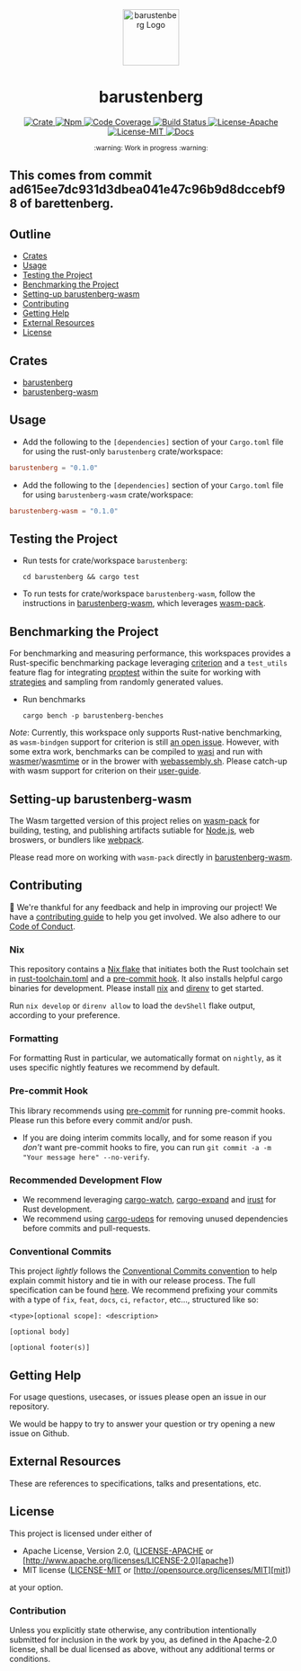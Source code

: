 <div align="center">
  <a href="https://github.com/laudiacay/barustenberg" target="_blank">
    <img src="https://raw.githubusercontent.com/laudiacay/barustenberg/main/assets/aztec.jpeg" alt="barustenberg Logo" width="100"></img>
  </a>

  <h1 align="center">barustenberg</h1>

  <p>
    <a href="https://crates.io/crates/barustenberg">
      <img src="https://img.shields.io/crates/v/barustenberg?label=crates" alt="Crate">
    </a>
    <a href="https://npmjs.com/package/barustenberg">
      <img src="https://img.shields.io/npm/v/barustenberg" alt="Npm">
    </a>
    <a href="https://codecov.io/gh/laudiacay/barustenberg">
      <img src="https://codecov.io/gh/laudiacay/barustenberg/branch/main/graph/badge.svg?token=SOMETOKEN" alt="Code Coverage"/>
    </a>
    <a href="https://github.com/laudiacay/barustenberg/actions?query=">
      <img src="https://github.com/laudiacay/barustenberg/actions/workflows/tests_and_checks.yml/badge.svg" alt="Build Status">
    </a>
    <a href="https://github.com/laudiacay/barustenberg/blob/main/LICENSE-APACHE">
      <img src="https://img.shields.io/badge/License-Apache%202.0-blue.svg" alt="License-Apache">
    </a>
    <a href="https://github.com/laudiacay/barustenberg/blob/main/LICENSE-MIT">
      <img src="https://img.shields.io/badge/License-MIT-blue.svg" alt="License-MIT">
    </a>
    <a href="https://docs.rs/barustenberg">
      <img src="https://img.shields.io/static/v1?label=Docs&message=docs.rs&color=blue" alt="Docs">
    </a>
  </p>
</div>

<div align="center"><sub>:warning: Work in progress :warning:</sub></div>

## This comes from commit ad615ee7dc931d3dbea041e47c96b9d8dccebf98 of barettenberg.

## Outline

- [Crates](#crates)
- [Usage](#usage)
- [Testing the Project](#testing-the-project)
- [Benchmarking the Project](#benchmarking-the-project)
- [Setting-up barustenberg-wasm](#setting-up-barustenberg-wasm)
- [Contributing](#contributing)
- [Getting Help](#getting-help)
- [External Resources](#external-resources)
- [License](#license)

## Crates

- [barustenberg](https://github.com/laudiacay/barustenberg/tree/main/barustenberg)
- [barustenberg-wasm](https://github.com/laudiacay/barustenberg/tree/main/barustenberg-wasm)

## Usage

- Add the following to the `[dependencies]` section of your `Cargo.toml` file
  for using the rust-only `barustenberg` crate/workspace:

```toml
barustenberg = "0.1.0"
```

- Add the following to the `[dependencies]` section of your `Cargo.toml` file
  for using `barustenberg-wasm` crate/workspace:

```toml
barustenberg-wasm = "0.1.0"
```

## Testing the Project

- Run tests for crate/workspace `barustenberg`:

  ```console
  cd barustenberg && cargo test
  ```

- To run tests for crate/workspace `barustenberg-wasm`, follow
  the instructions in [barustenberg-wasm](./barustenberg-wasm#testing-the-project),
  which leverages [wasm-pack][wasm-pack].

## Benchmarking the Project

For benchmarking and measuring performance, this workspaces provides
a Rust-specific benchmarking package leveraging [criterion][criterion] and a
`test_utils` feature flag for integrating [proptest][proptest] within the
suite for working with [strategies][strategies] and sampling from randomly
generated values.

- Run benchmarks

  ```console
  cargo bench -p barustenberg-benches
  ```

*Note*: Currently, this workspace only supports Rust-native benchmarking, as
`wasm-bindgen` support for criterion is still [an open issue][criterion-bindgen].
However, with some extra work, benchmarks can be compiled to [wasi][wasi] and
run with [wasmer][wasmer]/[wasmtime][wasmtime] or in the brower with
[webassembly.sh][wasmsh]. Please catch-up with wasm support for criterion on their
[user-guide][criterion-user-guide].

## Setting-up barustenberg-wasm

The Wasm targetted version of this project relies on [wasm-pack][wasm-pack]
for building, testing, and publishing artifacts sutiable for
[Node.js][node-js], web broswers, or bundlers like [webpack][webpack].

Please read more on working with `wasm-pack` directly in
[barustenberg-wasm](./barustenberg-wasm#set-up).

## Contributing

:balloon: We're thankful for any feedback and help in improving our project!
We have a [contributing guide](./CONTRIBUTING.md) to help you get involved. We
also adhere to our [Code of Conduct](./CODE_OF_CONDUCT.md).

### Nix

This repository contains a [Nix flake][nix-flake] that initiates both the Rust
toolchain set in [rust-toolchain.toml](./rust-toolchain.toml) and a
[pre-commit hook](#pre-commit-hook). It also installs helpful cargo binaries for
development. Please install [nix][nix] and [direnv][direnv] to get started.

Run `nix develop` or `direnv allow` to load the `devShell` flake output,
according to your preference.

### Formatting

For formatting Rust in particular, we automatically format on `nightly`, as it
uses specific nightly features we recommend by default.

### Pre-commit Hook

This library recommends using [pre-commit][pre-commit] for running pre-commit
hooks. Please run this before every commit and/or push.

- If you are doing interim commits locally, and for some reason if you _don't_
  want pre-commit hooks to fire, you can run
  `git commit -a -m "Your message here" --no-verify`.

### Recommended Development Flow

- We recommend leveraging [cargo-watch][cargo-watch],
  [cargo-expand][cargo-expand] and [irust][irust] for Rust development.
- We recommend using [cargo-udeps][cargo-udeps] for removing unused dependencies
  before commits and pull-requests.

### Conventional Commits

This project *lightly* follows the [Conventional Commits
convention][commit-spec-site] to help explain
commit history and tie in with our release process. The full specification
can be found [here][commit-spec]. We recommend prefixing your commits with
a type of `fix`, `feat`, `docs`, `ci`, `refactor`, etc..., structured like so:

```
<type>[optional scope]: <description>

[optional body]

[optional footer(s)]
```

## Getting Help

For usage questions, usecases, or issues please open an issue in our repository.

We would be happy to try to answer your question or try opening a new issue on Github.

## External Resources

These are references to specifications, talks and presentations, etc.

## License

This project is licensed under either of

- Apache License, Version 2.0, ([LICENSE-APACHE](./LICENSE-APACHE) or [http://www.apache.org/licenses/LICENSE-2.0][apache])
- MIT license ([LICENSE-MIT](./LICENSE-MIT) or [http://opensource.org/licenses/MIT][mit])

at your option.

### Contribution

Unless you explicitly state otherwise, any contribution intentionally
submitted for inclusion in the work by you, as defined in the Apache-2.0
license, shall be dual licensed as above, without any additional terms or
conditions.


[apache]: https://www.apache.org/licenses/LICENSE-2.0
[cargo-expand]: https://github.com/dtolnay/cargo-expand
[cargo-udeps]: https://github.com/est31/cargo-udeps
[cargo-watch]: https://github.com/watchexec/cargo-watch
[commit-spec]: https://www.conventionalcommits.org/en/v1.0.0/#specification
[commit-spec-site]: https://www.conventionalcommits.org/
[criterion]: https://github.com/bheisler/criterion.rs
[criterion-bindgen]: https://github.com/bheisler/criterion.rs/issues/270
[criterion-user-guide]: https://github.com/bheisler/criterion.rs/blob/version-0.4/book/src/user_guide/wasi.md
[direnv]:https://direnv.net/
[irust]: https://github.com/sigmaSd/IRust
[mit]: http://opensource.org/licenses/MIT
[nix]:https://nixos.org/download.html
[nix-flake]: https://nixos.wiki/wiki/Flakes
[node-js]: https://nodejs.dev/en/
[pre-commit]: https://pre-commit.com/
[proptest]: https://github.com/proptest-rs/proptest
[strategies]: https://docs.rs/proptest/latest/proptest/strategy/trait.Strategy.html
[wasi]: https://wasi.dev/
[wasmer]: https://wasmer.io/
[wasmtime]: https://docs.wasmtime.dev/
[wasmsh]: https://webassembly.sh/
[wasm-pack]: https://rustwasm.github.io/docs/wasm-pack/
[webpack]: https://webpack.js.org/
